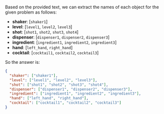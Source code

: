 Based on the provided text, we can extract the names of each object for the given problem as follows:

- **shaker**: [`shaker1`]
- **level**: [`level1`, `level2`, `level3`]
- **shot**: [`shot1`, `shot2`, `shot3`, `shot4`]
- **dispenser**: [`dispenser1`, `dispenser2`, `dispenser3`]
- **ingredient**: [`ingredient1`, `ingredient2`, `ingredient3`]
- **hand**: [`left_hand`, `right_hand`]
- **cocktail**: [`cocktail1`, `cocktail2`, `cocktail3`]

So the answer is:

```json
{
  "shaker": ["shaker1"],
  "level": ["level1", "level2", "level3"],
  "shot": ["shot1", "shot2", "shot3", "shot4"],
  "dispenser": ["dispenser1", "dispenser2", "dispenser3"],
  "ingredient": ["ingredient1", "ingredient2", "ingredient3"],
  "hand": ["left_hand", "right_hand"],
  "cocktail": ["cocktail1", "cocktail2", "cocktail3"]
}
```